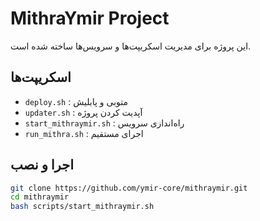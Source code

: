 # MithraYmir Project

این پروژه برای مدیریت اسکریپت‌ها و سرویس‌ها ساخته شده است.  

## اسکریپت‌ها
- `deploy.sh` : متوبی و پابلیش  
- `updater.sh` : آپدیت کردن پروژه  
- `start_mithraymir.sh` : راه‌اندازی سرویس  
- `run_mithra.sh` : اجرای مستقیم  

## اجرا و نصب
```bash
git clone https://github.com/ymir-core/mithraymir.git
cd mithraymir
bash scripts/start_mithraymir.sh
